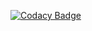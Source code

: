 [![Codacy Badge](https://app.codacy.com/project/badge/Grade/615cab37b17b4c5ea8c02de3ba468905)](https://app.codacy.com/gh/LanchesThomas/bilemo/dashboard?utm_source=gh&utm_medium=referral&utm_content=&utm_campaign=Badge_grade)
